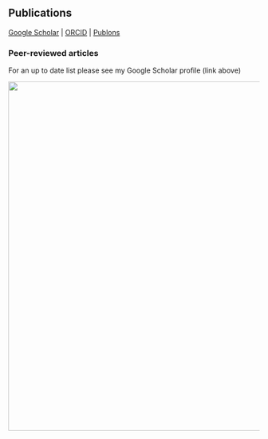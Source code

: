 ## Publications

[Google Scholar](https://scholar.google.com/citations?user=9Qx6KAIAAAAJ&hl=en)  \|  [ORCID](https://orcid.org/0000-0003-3267-8855)  \|  [Publons](https://publons.com/researcher/1351958/christopher-david-barratt/)


### Peer-reviewed articles
For an up to date list please see my Google Scholar profile (link above)



<img src="https://victorcazalis.github.io/LongTailedTit2.jpg"  align="center" width="700">
